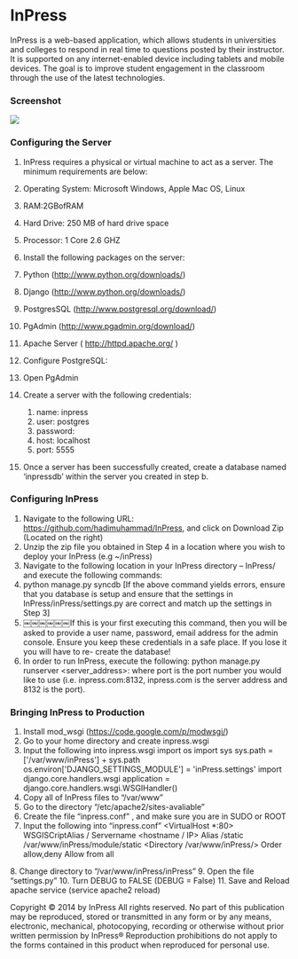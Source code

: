# InPress
InPress is a web-based application, which allows students in universities and colleges to respond in real time to questions posted by their instructor. It is supported on any internet-enabled device including tablets and mobile devices. The goal is to improve student engagement in the classroom through the use of the latest technologies.

### Screenshot
![](http://i.imgur.com/oH1QCto.png)

### Configuring the Server
1. InPress requires a physical or virtual machine to act as a server. The minimum requirements are below:
  1. Operating System: Microsoft Windows, Apple Mac OS, Linux
  2. RAM:2GBofRAM
  3. Hard Drive: 250 MB of hard drive space
  4. Processor: 1 Core 2.6 GHZ
2. Install the following packages on the server:
  1. Python (http://www.python.org/downloads/)
  2. Django (http://www.python.org/downloads/)
  3. PostgresSQL (http://www.postgresql.org/download/)
  4. PgAdmin (http://www.pgadmin.org/download/)
  5. Apache Server ( http://httpd.apache.org/ )

3. Configure PostgreSQL:
  1. Open PgAdmin
  2. Create a server with the following credentials:
     1. name: inpress
     2. user: postgres
     3. password:
     4. host: localhost
     5. port: 5555
  3. Once a server has been successfully created, create a database named ‘inpressdb’ within the server you created in step b.

### Configuring InPress
1. Navigate to the following URL: https://github.com/hadimuhammad/InPress, and click on Download Zip (Located on the right)
2. Unzip the zip file you obtained in Step 4 in a location where you wish to deploy your InPress (e.g ~/inPress)
3. Navigate to the following location in your InPress directory – InPress/ and execute the following commands:
  1. python manage.py syncdb [If the above command yields errors, ensure that you database is setup and ensure that the settings in InPress/inPress/settings.py are correct and match up the settings in Step 3]
  2. ￼￼￼￼￼￼If this is your first executing this command, then you will be asked to provide a user name, password, email address for the admin console. Ensure you keep these credentials in a safe place. If you lose it you will have to re- create the database!
4. In order to run InPress, execute the following: python manage.py runserver <server_address>:<port> where port is the port number you would like to use (i.e. inpress.com:8132, inpress.com is the server address and 8132 is the port).

### Bringing InPress to Production

1. Install mod_wsgi (https://code.google.com/p/modwsgi/)
2. Go to your home directory and create inpress.wsgi
3. Input the following into inpress.wsgi
import os
import sys
sys.path = ['/var/www/inPress'] + sys.path
os.environ['DJANGO_SETTINGS_MODULE'] = 'inPress.settings'
import django.core.handlers.wsgi
application = django.core.handlers.wsgi.WSGIHandler()
4. Copy all of InPress files to “/var/www”
5. Go to the directory “/etc/apache2/sites-avaliable”
6. Create the file “inpress.conf” , and make sure you are in SUDO or ROOT
7. Input the following into “inpress.conf”
<VirtualHost *:80>
WSGISCriptAlias / <your inpress.wsgi full-path>
Servername <hostname / IP>
Alias /static /var/www/inPress/module/static
<Directory /var/www/inPress/> Order allow,deny
Allow from all
</Directory>
</VirtualHost>
8. Change directory to “/var/www/inPress/inPress”
9. Open the file “settings.py”
10. Turn DEBUG to FALSE (DEBUG = False)
11. Save and Reload apache service (service apache2 reload)





Copyright © 2014 by InPress All rights reserved.
No part of this publication may be reproduced, stored or transmitted in any form or by any means, electronic, mechanical, photocopying, recording or otherwise without prior written permission by InPress®
Reproduction prohibitions do not apply to the forms contained in this product when reproduced for personal use.
